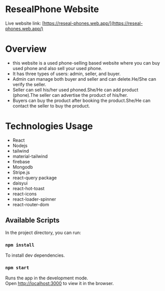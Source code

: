 # ResealPhone Website
Live website link: [https://reseal-phones.web.app/](https://reseal-phones.web.app/)

# Overview
* this website is a used phone-selling based website where you can buy used phone  and also sell your used phone.
* It has three types of users: admin, seller, and buyer. 
* Admin can manage both buyer and seller and can delete.He/She can verify the seller. 
* Seller can sell his/her used phoned.She/He can add product (phone).The seller can advertise the product of his/her. 
* Buyers can buy the product after booking the product.She/He can contact the seller to buy the product.

# Technologies Usage
* React
* Nodejs
* tailwind
* material-tailwind
* firebase
* Mongodb
* Stripe.js
* react-query package
* daisyui
* react-hot-toast
* react-icons
* react-loader-spinner
* react-router-dom

## Available Scripts

In the project directory, you can run:

### `npm install`

To install dev dependencies.

### `npm start`

Runs the app in the development mode.\
Open [http://localhost:3000](http://localhost:3000) to view it in the browser.
